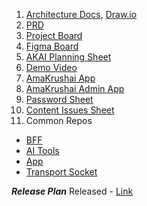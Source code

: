 1. [Architecture Docs](https://github.com/AmakrushAI/docs), [Draw.io](https://app.diagrams.net/#G1K0xZ0Xqh4ucGswbhUwTwDsr8E4OEiAYv)
2. [PRD](https://docs.google.com/document/d/1P0GUQh8N_plsMekLbiszqa6L2EoTkuWjrEU8GVtJqCA/edit#heading=h.v3xedz9xq8nq)
3. [Project Board](https://github.com/orgs/AmakrushAI/projects/1)
4. [Figma Board](https://www.figma.com/file/ZwFg8Dy2LkPIG2xwwuK0qH/AmaKrushi-AI?node-id=0-1&t=Ehjw9RUnT8yb3esu-0)
5. [AKAI Planning Sheet](https://docs.google.com/spreadsheets/d/1C-AsJ-WcYww2avlTblhBEbgiDGw9RyQmQSfCsVEvLJs/edit#gid=1863624664)
6. [Demo Video](https://www.linkedin.com/posts/uvijay_samagrax-chatgpt-bhashini-activity-7048989932345778176-ek42?utm_source=share&utm_medium=member_desktop)
7. [AmaKrushai App](https://app-amakrushi.vercel.app/)
8. [AmaKrushai Admin App](https://admin-console-two.vercel.app/#/login)
9. [Password Sheet](https://docs.google.com/spreadsheets/d/1Fdm74h1TT684gDfyUX-PEKpDmaEUuCLv0HQDvccsHR8/edit#gid=0)
10. [Content Issues Sheet](https://docs.google.com/spreadsheets/d/1d17vUmvoHme6GdbDjkD-tNiFwMrJAHGUATkXZRRGCiQ/edit#gid=0)
11. Common Repos
  - [BFF](https://github.com/AmakrushAI/bff)
  - [AI Tools](https://github.com/Samagra-Development/ai-tools)
  - [App](https://github.com/AmakrushAI/app)
  - [Transport Socket](https://github.com/samagra-comms/transport-socket/tree/akai)

***Release Plan***
Released -  [Link]([url](https://amakrushai.samagra.io/)https://amakrushai.samagra.io/)
